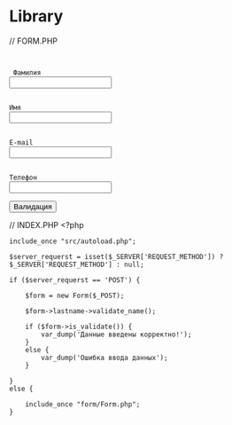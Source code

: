 # Library

// FORM.PHP
    <code>
    <!DOCTYPE HTML>
    <html>
        <head>
            <title>Форма</title>
            <meta charset="utf-8" />
        </head>
        <body>
            <form method="POST" action="">
                <div>
                    <label for="lastname">Фамилия</label>
                    <input id="lastname" type="text" name="lastname" />
                </div>
                <div>
                    <label for="name">Имя</label>
                    <input id="name" type="text" name="name" />
                </div>
                <div>
                    <label for="email">E-mail</label>
                    <input id="email" type="text" name="email" />
                </div>
                <div>
                    <label for="phone">Телефон</label>
                    <input id="phone" type="tel" name="phone" />
                </div>
                <input type="submit" value="Валидация" />
            </form>
        </body>
    </html>
    </code>

// INDEX.PHP
    <?php

    include_once "src/autoload.php";

    $server_requerst = isset($_SERVER['REQUEST_METHOD']) ? $_SERVER['REQUEST_METHOD'] : null;

    if ($server_requerst == 'POST') {

        $form = new Form($_POST);

        $form->lastname->validate_name();

        if ($form->is_validate()) {
            var_dump('Данные введены корректно!');
        }
        else {
            var_dump('Ошибка ввода данных');
        }

    }
    else {

        include_once "form/Form.php";
    }